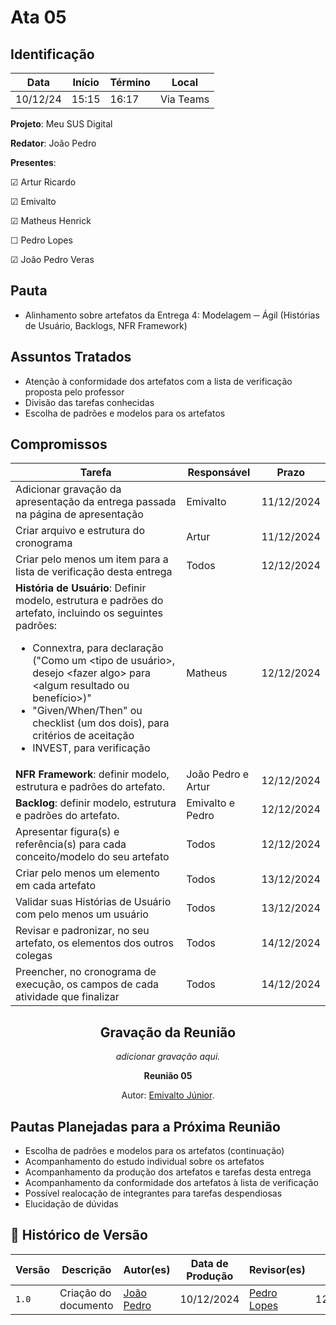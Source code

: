# Ata 05

## Identificação

| Data | Início | Término | Local |
|----------|-------|-------|-----------|
| 10/12/24 | 15:15 | 16:17 | Via Teams |

**Projeto**: Meu SUS Digital

**Redator**: João Pedro

**Presentes**:

☑ Artur Ricardo

☑ Emivalto

☑ Matheus Henrick

☐ Pedro Lopes

☑ João Pedro Veras

## Pauta

- Alinhamento sobre artefatos da Entrega 4: Modelagem ─ Ágil (Histórias de Usuário, Backlogs, NFR Framework)

## Assuntos Tratados

- Atenção à conformidade dos artefatos com a lista de verificação proposta pelo professor
- Divisão das tarefas conhecidas
- Escolha de padrões e modelos para os artefatos

## Compromissos

| Tarefa | Responsável | Prazo |
|--------|-------------|-------|
| Adicionar gravação da apresentação da entrega passada na página de apresentação | Emivalto | 11/12/2024 |
| Criar arquivo e estrutura do cronograma | Artur | 11/12/2024 |
| Criar pelo menos um item para a lista de verificação desta entrega | Todos | 12/12/2024 |
| **História de Usuário**: Definir modelo, estrutura e padrões do artefato, incluindo os seguintes padrões: <ul> <li>Connextra, para declaração ("Como um <tipo de usuário\>, desejo <fazer algo\> para <algum resultado ou benefício\>)"</li> <li>"Given/When/Then" ou checklist (um dos dois), para critérios de aceitação</li> <li>INVEST, para verificação</li> </ul> | Matheus | 12/12/2024 |
| **NFR Framework**: definir modelo, estrutura e padrões do artefato. | João Pedro e Artur | 12/12/2024 |
| **Backlog**: definir modelo, estrutura e padrões do artefato. | Emivalto e Pedro | 12/12/2024 |
| Apresentar figura(s) e referência(s) para cada conceito/modelo do seu artefato | Todos | 12/12/2024 |
| Criar pelo menos um elemento em cada artefato | Todos | 13/12/2024 |
| Validar suas Histórias de Usuário com pelo menos um usuário | Todos | 13/12/2024 |
| Revisar e padronizar, no seu artefato, os elementos dos outros colegas | Todos | 14/12/2024 |
| Preencher, no cronograma de execução, os campos de cada atividade que finalizar | Todos | 14/12/2024 |

<center>

## Gravação da Reunião

*adicionar gravação aqui.*

</center>

<div align="center">
    <p><strong>Reunião 05 <em></em></strong></p>
    <p>Autor: <a href="https://github.com/EmivaltoJrr">Emivalto Júnior</a>.</p>
</div>

## Pautas Planejadas para a Próxima Reunião

- Escolha de padrões e modelos para os artefatos (continuação)
- Acompanhamento do estudo individual sobre os artefatos
- Acompanhamento da produção dos artefatos e tarefas desta entrega
- Acompanhamento da conformidade dos artefatos à lista de verificação
- Possível realocação de integrantes para tarefas despendiosas
- Elucidação de dúvidas

## 📑 Histórico de Versão

| Versão | Descrição | Autor(es) | Data de Produção | Revisor(es) | Data de Revisão |
|--------|-----------|-------|------|---------|-----------------|
|  `1.0` | Criação do documento | [João Pedro](https://github.com/JoosPerro) | 10/12/2024 | [Pedro Lopes](https://github.com/pLopess) | 12/12/2024 |
